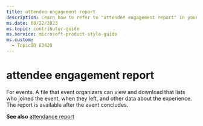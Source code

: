 ```yaml
---
title: attendee engagement report
description: Learn how to refer to "attendee engagement report" in your content.
ms.date: 08/22/2023
ms.topic: contributor-guide
ms.service: microsoft-product-style-guide
ms.custom:
  - TopicID 63420
---
```



# attendee engagement report

For events. A file that event organizers can view and download that lists who joined the event, when they left, and other data about the experience. The report is available after the event concludes.

**See also** [attendance report](~/teams-style-guide/a-z-word-list/a/attendance-report.md)

